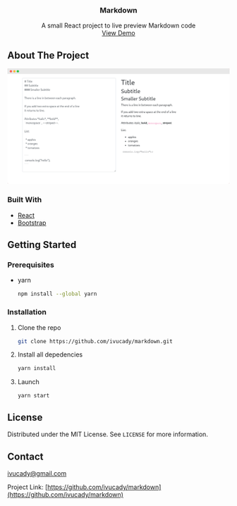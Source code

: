 <br />
<p align="center">
  <h3 align="center">Markdown</h3>

  <p align="center">
      A small React project to live preview Markdown code
      <br />
    <a href="https://jolly-neumann-f8dde3.netlify.app/">View Demo</a>
  </p>
    
</p>

<!-- ABOUT THE PROJECT -->
## About The Project

![Markdown live editor](/images/markdown.png?raw=true)

### Built With

* [React](https://reactjs.org/)
* [Bootstrap](https://getbootstrap.com/)

<!-- GETTING STARTED -->
## Getting Started

### Prerequisites

* yarn
  ```sh
  npm install --global yarn
  ```

### Installation

1. Clone the repo
   ```sh
   git clone https://github.com/ivucady/markdown.git
   ```
2. Install all depedencies
   ```sh
   yarn install
   ```
4. Launch 
   ```JS
   yarn start
   ```


<!-- LICENSE -->
## License

Distributed under the MIT License. See `LICENSE` for more information.

<!-- CONTACT -->
## Contact

ivucady@gmail.com

Project Link: [https://github.com/ivucady/markdown](https://github.com/ivucady/markdown)

